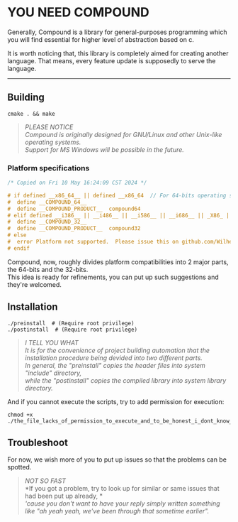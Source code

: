 # YOU NEED COMPOUND

Generally, Compound is a library for general-purposes programming which you will find essential for higher level of abstraction based on c.

It is worth noticing that, this library is completely aimed for creating another language. That means, every feature update is supposedly to serve the language.

---
## Building
```shell
cmake . && make
```

> *PLEASE NOTICE*  
> *Compound is originally designed for GNU/Linux and other Unix-like operating systems.*  
> *Support for MS Windows will be possible in the future.*

### Platform specifications
```C
/* Copied on Fri 10 May 16:24:09 CST 2024 */

# if defined __x86_64__ || defined __x86_64  // For 64-bits operating systems.
#  define __COMPOUND_64__
#  define __COMPOUND_PRODUCT__  compound64
# elif defined __i386__ || __i486__ || __i586__ || __i686__ || _X86_ || __X86__  // For 32-bits operating systems.
#  define __COMPOUND_32__
#  define __COMPOUND_PRODUCT__  compound32
# else
#  error Platform not supported.  Please issue this on github.com/Wilhelm-Lee/Compound  --William
# endif
```
Compound, now, roughly divides platform compatibilities into 2 major parts, the 64-bits and the 32-bits.  
This idea is ready for refinements, you can put up such suggestions and they're welcomed.  

## Installation
```shell
./preinstall  # (Require root privilege)
./postinstall  # (Require root privilege)
```

> *I TELL YOU WHAT*  
> *It is for the convenience of project building automation that the installation procedure being devided into two different parts.*  
> *In general, the "preinstall" copies the header files into system "include" directory,*  
> *while the "postinstall" copies the compiled library into system library directory.*


And if you cannot execute the scripts, try to add permission for execution:
```shell
chmod +x ./the_file_lacks_of_permission_to_execute_and_to_be_honest_i_dont_know_why_do_i_have_to_put_the_name_so_long_that_none_of_you_would_like_to_read_it_through_but_since_you_have_gotten_this_far_congrats_you_are_my_big_star_now_oh_by_the_way_do_you_know_that_the_cat_of_mine_can_actually_talk_cause_last_sunday_when_i_head_to_kitchen_for_some_drinks_and_i_heard_something_mumbling_behind_the_door_and_i_went_up_to_check_what_it_was_and_it_turns_out_that_it_was_my_cat_speaking_and_what_it_said_was_meow
```

## Troubleshoot
For now, we wish more of you to put up issues so that the problems can be spotted.

> *NOT SO FAST*  
> *If you got a problem, try to look up for similar or same issues that had been put up already, *  
> *'cause you don't want to have your reply simply written something like "ah yeah yeah, we've been through that sometime earlier".*
